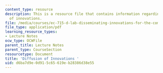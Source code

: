 ```yaml
---
content_type: resource
description: This is a resource file that contains information regarding diffusion
  of innovations.
file: /media/courses/ec-715-d-lab-disseminating-innovations-for-the-common-good-spring-2007/d6ba7d9e0d915c65619eb28386d38e55_MITEC_715S07_lec4.pdf
file_type: application/pdf
learning_resource_types:
- Lecture Notes
ocw_type: OCWFile
parent_title: Lecture Notes
parent_type: CourseSection
resourcetype: Document
title: 'Diffusion of Innovations '
uid: d6ba7d9e-0d91-5c65-619e-b28386d38e55
---
```


